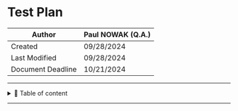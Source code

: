 # Test Plan 

| Author        | Paul NOWAK (Q.A.) |
|---------------|------------ |
| Created       | 09/28/2024  |
| Last Modified | 09/28/2024  |
| Document Deadline | 10/21/2024  |

---

<details>

<summary>📖 Table of content</summary>

- [Introduction](##introduction) 
- [1.Objectives & Tasks](##1.objectives-&-tasks) 
- [2.Testing Strategy](##2.testing-strategy) 
 - [2.1.Unit Testing](###2.1.unit-testing) 
 - [2.2.Integration Testing](###2.2.integration-testing) 
 - [2.3.Functional Testing](###2.3.functional-testing) 
 - [2.4.Performance Testing](###2.4.performance-testing) 
 - [2.5.Stress Testing](###2.5.stress-testing) 
 - [2.6.Hardware Testing](###2.6.hardware-testing) 
 - [2.7.User Interface Testing](###2.7.user-interface-testing) 
 - [2.8.Regression Testing](###2.8.regression-testing) 
- [3.Features to test](##3.features-to-test)
- [4.Features to not test](##4.features-to-not-test) 
- [5.Hardware Requirements](##5.hardware-requirements) 
- [6.Environment Requirements](##6.environment-requirements) 
- [7.Test Schedule](##7.test-schedule) 
- [8.Risks & Assumptions](##8.risks-&-assumptions) 
- [9.Approvals](##9.approvals) 

</details>

---